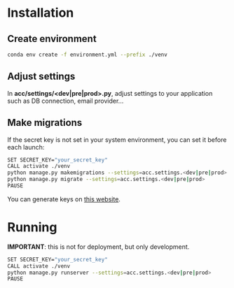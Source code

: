 # Installation

## Create environment

```sh
conda env create -f environment.yml --prefix ./venv
```

## Adjust settings

In **acc/settings/<dev|pre|prod>.py**, adjust settings to your application such as DB connection, email provider...

## Make migrations

If the secret key is not set in your system environment, you can set it before each launch:

```sh
SET SECRET_KEY="your_secret_key"
CALL activate ./venv
python manage.py makemigrations --settings=acc.settings.<dev|pre|prod>
python manage.py migrate --settings=acc.settings.<dev|pre|prod>
PAUSE
```

You can generate keys on [this website](https://djecrety.ir/).

# Running

**IMPORTANT**: this is not for deployment, but only development.

```sh
SET SECRET_KEY="your_secret_key"
CALL activate ./venv
python manage.py runserver --settings=acc.settings.<dev|pre|prod>
PAUSE
```